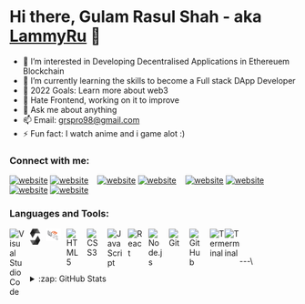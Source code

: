 # Hi there, Gulam Rasul Shah - aka [LammyRu][youtube] 👋 

- 👀 I’m interested in Developing Decentralised Applications in Ethereuem Blockchain
- 🌱 I’m currently learning the skills to become a Full stack DApp Developer
- 🥅 2022 Goals: Learn more about web3
- 🤔 Hate Frontend, working on it to improve
- 💬 Ask me about anything
- 📫 Email: grspro98@gmail.com
- ⚡ Fun fact: I watch anime and i game alot :)

### Connect with me:


[![website](./img/youtube-light.svg)](https://youtube.com/c/lammyru#gh-light-mode-only)
[![website](./img/youtube-dark.svg)](https://youtube.com/lammyru#gh-dark-mode-only)
&nbsp;&nbsp;
[![website](./img/twitter-light.svg)](https://twitter.com/grspro98#gh-light-mode-only)
[![website](./img/twitter-dark.svg)](https://twitter.com/grspro98#gh-dark-mode-only)
&nbsp;&nbsp;
[![website](./img/linkedin-light.svg)](https://www.linkedin.com/in/gulam-rasul-shah-593b9a228/#gh-light-mode-only)
[![website](./img/linkedin-dark.svg)](https://www.linkedin.com/in/gulam-rasul-shah-593b9a228/#gh-dark-mode-only)
&nbsp;&nbsp;
[![website](./img/instagram-light.svg)](https://www.instagram.com/lammyru/#gh-light-mode-only)
[![website](./img/instagram-dark.svg)](https://www.instagram.com/lammyru/#gh-dark-mode-only)

### Languages and Tools:

<img align="left" alt="Visual Studio Code" width="26px" src="https://cdn.jsdelivr.net/gh/devicons/devicon/icons/vscode/vscode-original.svg" style="padding-right:10px;" />
<img align="left" alt="Solidity" width="18px" src="solidity.svg" style="padding-right:10px;" />
<img align="left" alt="Web3" width="26px" src="web3.svg" style="padding-right:10px;" />
<img align="left" alt="HTML5" width="26px" src="https://cdn.jsdelivr.net/gh/devicons/devicon/icons/html5/html5-original.svg" style="padding-right:10px;" />
<img align="left" alt="CSS3" width="26px" src="https://cdn.jsdelivr.net/gh/devicons/devicon/icons/css3/css3-original.svg" style="padding-right:10px;" />
<img align="left" alt="JavaScript" width="26px" src="https://cdn.jsdelivr.net/gh/devicons/devicon/icons/javascript/javascript-original.svg" style="padding-right:10px;" />
<img align="left" alt="React" width="26px" src="https://cdn.jsdelivr.net/gh/devicons/devicon/icons/react/react-original.svg" style="padding-right:10px;" />
<img align="left" alt="Node.js" width="26px" src="https://cdn.jsdelivr.net/gh/devicons/devicon/icons/nodejs/nodejs-original.svg" style="padding-right:10px;" />
<img align="left" alt="Git" width="26px" src="https://cdn.jsdelivr.net/gh/devicons/devicon/icons/git/git-original.svg" style="padding-right:10px;" />
<img align="left" alt="GitHub" width="26px" src="https://user-images.githubusercontent.com/3369400/139448065-39a229ba-4b06-434b-bc67-616e2ed80c8f.png" style="padding-right:10px;" />
<img align="left" alt="Terminal" width="26px" src="../img/terminal-light.svg" />
<img align="left" alt="Terminal" width="26px" src="./img/terminal-dark.svg" />

<br />
<br />

---\

<details>
  <summary>:zap: GitHub Stats</summary>

  <img align="left" alt="codeSTACKr's GitHub Stats" src="https://github-readme-stats.vercel.app/api?username=grsLammy&show_icons=true&hide_border=false&title_color=ff652f&icon_color=FFE400&bg_color=09131B&text_color=ffffff&border_color=0c1a25" />

</details>

[twitter]: https://twitter.com/grspro
[youtube]: https://youtube.com/lammyru
[instagram]: https://instagram.com/lammyru
[linkedin]: https://www.linkedin.com/in/gulam-rasul-shah-593b9a228/
